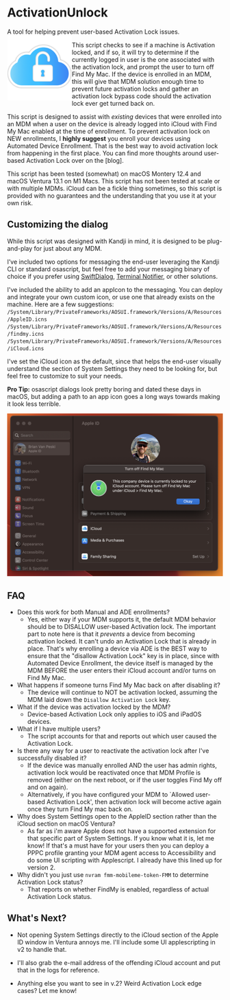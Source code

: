 # ActivationUnlock
A tool for helping prevent user-based Activation Lock issues.
<img src="images/activationunlock_light.png" img align="left" width=30%>

This script checks to see if a machine is Activation locked, and if so, it will try to determine if the currently logged in user is the one associated with the activation lock, and prompt the user to turn off Find My Mac. If the device is enrolled in an MDM, this will give that MDM solution enough time to prevent future activation locks and gather an activation lock bypass code should the activation lock ever get turned back on.

This script is designed to assist with *existing* devices that were enrolled into an MDM when a user on the device is already logged into iCloud with Find My Mac enabled at the time of enrollment. To prevent activation lock on NEW enrollments, I **highly suggest** you enroll your devices using Automated Device Enrollment. That is the best way to avoid activation lock from happening in the first place. You can find more thoughts around user-based Activation Lock over on the [blog].

This script has been tested (somewhat) on macOS Montery 12.4 and macOS Ventura 13.1 on M1 Macs. This script has not been tested at scale or with multiple MDMs. iCloud can be a fickle thing sometimes, so this script is provided with no guarantees and the understanding that you use it at your own risk.

## Customizing the dialog
While this script was designed with Kandji in mind, it is designed to be plug-and-play for just about any MDM.

I’ve included two options for messaging the end-user leveraging the Kandji CLI or standard osascript, but feel free to add your messaging binary of choice if you prefer using <a href="https://github.com/bartreardon/swiftDialog" title="">SwiftDialog</a>, <a href="https://github.com/julienXX/terminal-notifier" title="">Terminal Notifier</a>, or other solutions.

I've included the ability to add an appIcon to the messaging. You can deploy and integrate your own custom icon, or use one that already exists on the machine. Here are a few suggestions:
`/System/Library/PrivateFrameworks/AOSUI.framework/Versions/A/Resources/AppleID.icns`
`/System/Library/PrivateFrameworks/AOSUI.framework/Versions/A/Resources/findmy.icns`
`/System/Library/PrivateFrameworks/AOSUI.framework/Versions/A/Resources/iCloud.icns`

I've set the iCloud icon as the default, since that helps the end-user visually understand the section of System Settings they need to be looking for, but feel free to customize to suit your needs.

**Pro Tip:** osascript dialogs look pretty boring and dated these days in macOS, but adding a path to an app icon goes a long ways towards making it look less terrible.

![](images/screenshot.png)

## FAQ
* Does this work for both Manual and ADE enrollments?
  * Yes, either way if your MDM supports it, the default MDM behavior should be to DISALLOW user-based Activation lock. The important part to note here is that it *prevents* a device from becoming activation locked. It can't undo an Activation Lock that is already in place. That's why enrolling a device via ADE is the BEST way to ensure that the "disallow Activation Lock" key is in place, since with Automated Device Enrollment, the device itself is managed by the MDM BEFORE the user enters their iCloud account and/or turns on Find My Mac.
* What happens if someone turns Find My Mac back on after disabling it?
  * The device will continue to NOT be activation locked, assuming the MDM laid down the `Disallow Activation Lock` key.
* What if the device was activation locked by the MDM?
  * Device-based Activation Lock only applies to iOS and iPadOS devices.
* What if I have multiple users?
  * The script accounts for that and reports out which user caused the Activation Lock.
* Is there any way for a user to reactivate the activation lock after I've successfully disabled it?
  * If the device was manually enrolled AND the user has admin rights, activation lock would be reactivated once that MDM Profile is removed (either on the next reboot, or if the user toggles Find My off and on again).
  * Alternatively, if you have configured your MDM to `Allowed user-based Activation Lock', then activation lock will become active again once they turn Find My mac back on.
* Why does System Settings open to the AppleID section rather than the iCloud section on macOS Ventura?
  * As far as i'm aware Apple does not have a supported extension for that specific part of System Settings. If you know what it is, let me know! If that's a must have for your users then you can deploy a PPPC profile granting your MDM agent access to Accessibility and do some UI scripting with Applescript. I already have this lined up for version 2.
* Why didn't you just use `nvram fmm-mobileme-token-FMM` to determine Activation Lock status?
  * That reports on whether FindMy is enabled, regardless of actual Activation Lock status.
  
## What's Next?
* Not opening System Settings directly to the iCloud section of the Apple ID window in Ventura annoys me. I'll include some UI applescripting in v2 to handle that.

* I'll also grab the e-mail address of the offending iCloud account and put that in the logs for reference.

* Anything else you want to see in v.2? Weird Activation Lock edge cases? Let me know!
